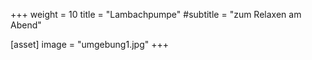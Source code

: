 +++
weight = 10
title = "Lambachpumpe"
#subtitle = "zum Relaxen am Abend"

[asset]
  image = "umgebung1.jpg"
+++
